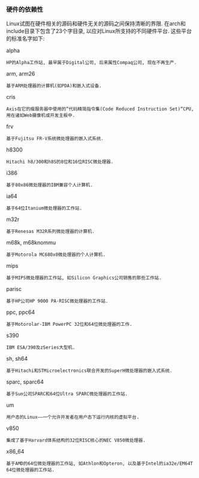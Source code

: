 
### 硬件的依赖性

Linux试图在硬件相关的源码和硬件无关的源码之间保持清晰的界限. 在arch和include目录下包含了23个字目录, 以应对Linux所支持的不同硬件平台. 这些平台的标准名字如下: 

alpha

    HP的Alpha工作站, 最早属于Digital公司, 后来属性Compaq公司, 现在不再生产. 

arm, arm26

    基于ARM处理器的计算机(如PDA)和嵌入式设备. 

cris

    Axis在它的瘦服务器中使用的“代码精简指令集(Code Reduced Instruction Set)“CPU, 用在诸如Web摄像机或开发主板中. 

frv

    基于Fujitsu FR-V系统微处理器的嵌入式系统. 

h8300

    Hitachi h8/300和h8S的8位和16位RISC微处理器. 

i386

    基于80x86微处理器的IBM兼容个人计算机. 

ia64

    基于64位Itanium微处理器的工作站. 

m32r

    基于Renesas M32R系列微处理器的计算机. 

m68k, m68knommu

    基于Motorola MC680x0微处理器的个人计算机. 

mips

    基于MIPS微处理器的工作站, 如Silicon Graphics公司销售的那些工作站. 

parisc

    基于HP公司HP 9000 PA-RISC微处理器的工作站. 

ppc, ppc64

    基于Motorolar-IBM PowerPC 32位和64位微处理器的工作. 

s390

    IBM ESA/390及zSeries大型机. 

sh, sh64

    基于Hitachi和STMicroelectronics联合开发的SuperH微处理器的嵌入式系统. 

sparc, sparc64

    基于Sun公司SPARC和64位Ultra SPARC微处理器的工作站. 

um

    用户态的Linux——一个允许开发者在用户态下运行内核的虚拟平台. 

v850

    集成了基于Harvard体系结构的32位RISC核心的NEC V850微处理器. 

x86_64

    基于AMD的64位微处理器的工作站, 如Athlon和Opteron, 以及基于Intel的ia32e/EM64T 64位微处理器的工作站. 
